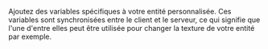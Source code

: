 Ajoutez des variables spécifiques à votre entité personnalisée.
Ces variables sont synchronisées entre le client et le serveur, ce qui signifie que l'une d'entre elles peut être utilisée pour changer la texture de votre entité par exemple.